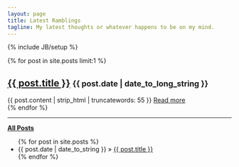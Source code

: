 ```yaml
---
layout: page
title: Latest Ramblings
tagline: My latest thoughts or whatever happens to be on my mind.
---
```

{% include JB/setup %}


{% for post in site.posts limit:1 %}
<h2 class="title">
  <a href="{{ BASE_PATH }}{{ post.url }}">{{ post.title }}</a>
  <small class="date">{{ post.date | date_to_long_string }}</small>
</h2>
<div class="post">
  {{ post.content | strip_html | truncatewords: 55 }}
  <a href="{{ BASE_PATH }}{{ post.url }}">Read more</a>
</div>
{% endfor %}
<hr>

<strong><a href="{{ BASE_PATH }}archive.html">All Posts</a></strong>
<ul class="posts">
  {% for post in site.posts %}
    <li><span>{{ post.date | date_to_string }}</span> &raquo; <a href="{{ BASE_PATH }}{{ post.url }}">{{ post.title }}</a></li>
  {% endfor %}
</ul>

